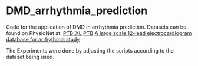 # DMD_arrhythmia_prediction

Code for the application of DMD in arrhythmia prediction. Datasets can be found on PhysioNet at:
[PTB-XL](https://doi.org/10.13026/kfzx-aw45.)
[PTB](https://www.physionet.org/content/ptbdb/1.0.0/)
[A large scale 12-lead electrocardiogram database for arrhythmia study](https://physionet.org/content/ecg-arrhythmia/1.0.0/)

The Experiments were done by adjusting the scripts according to the dataset being used.
